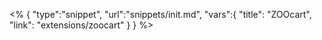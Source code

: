<% {
	"type":"snippet", "url":"snippets/init.md", "vars":{
		"title": "ZOOcart",
		"link": "extensions\/zoocart"
	}
} %>